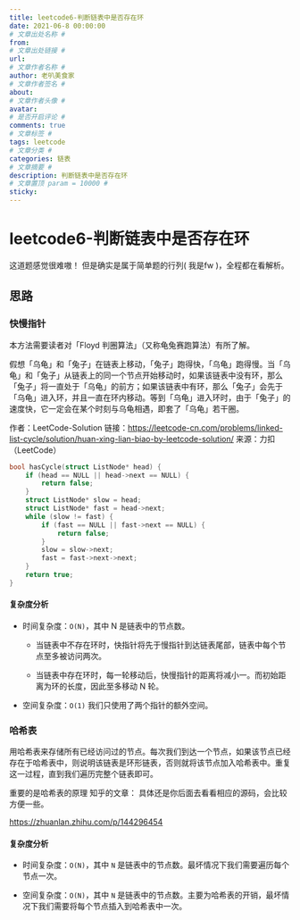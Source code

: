 ```yaml
---
title: leetcode6-判断链表中是否存在环
date: 2021-06-8 00:00:00
# 文章出处名称 #
from: 
# 文章出处链接 #
url: 
# 文章作者名称 #
author: 老叭美食家
# 文章作者签名 #
about: 
# 文章作者头像 #
avatar: 
# 是否开启评论 #
comments: true
# 文章标签 #
tags: leetcode
# 文章分类 #
categories: 链表
# 文章摘要 #
description: 判断链表中是否存在环
# 文章置顶 param = 10000 #
sticky: 
---
```


# leetcode6-判断链表中是否存在环

这道题感觉很难嗷！ 但是确实是属于简单题的行列( 我是fw )，全程都在看解析。

## 思路

### 快慢指针

本方法需要读者对「Floyd 判圈算法」（又称龟兔赛跑算法）有所了解。

假想「乌龟」和「兔子」在链表上移动，「兔子」跑得快，「乌龟」跑得慢。当「乌龟」和「兔子」从链表上的同一个节点开始移动时，如果该链表中没有环，那么「兔子」将一直处于「乌龟」的前方；如果该链表中有环，那么「兔子」会先于「乌龟」进入环，并且一直在环内移动。等到「乌龟」进入环时，由于「兔子」的速度快，它一定会在某个时刻与乌龟相遇，即套了「乌龟」若干圈。

作者：LeetCode-Solution
链接：https://leetcode-cn.com/problems/linked-list-cycle/solution/huan-xing-lian-biao-by-leetcode-solution/
来源：力扣（LeetCode）

```c
bool hasCycle(struct ListNode* head) {
    if (head == NULL || head->next == NULL) {
        return false;
    }
    struct ListNode* slow = head;
    struct ListNode* fast = head->next;
    while (slow != fast) {
        if (fast == NULL || fast->next == NULL) {
            return false;
        }
        slow = slow->next;
        fast = fast->next->next;
    }
    return true;
}
```

#### 复杂度分析

- 时间复杂度：`O(N)`，其中 N 是链表中的节点数。
  
  - 当链表中不存在环时，快指针将先于慢指针到达链表尾部，链表中每个节点至多被访问两次。

  - 当链表中存在环时，每一轮移动后，快慢指针的距离将减小一。而初始距离为环的长度，因此至多移动 N 轮。

- 空间复杂度：`O(1)` 我们只使用了两个指针的额外空间。




### 哈希表

用哈希表来存储所有已经访问过的节点。每次我们到达一个节点，如果该节点已经存在于哈希表中，则说明该链表是环形链表，否则就将该节点加入哈希表中。重复这一过程，直到我们遍历完整个链表即可。

重要的是哈希表的原理
知乎的文章： 具体还是你后面去看看相应的源码，会比较方便一些。

https://zhuanlan.zhihu.com/p/144296454

#### 复杂度分析

- 时间复杂度：`O(N)`，其中 `N` 是链表中的节点数。最坏情况下我们需要遍历每个节点一次。

- 空间复杂度：`O(N)`，其中 `N` 是链表中的节点数。主要为哈希表的开销，最坏情况下我们需要将每个节点插入到哈希表中一次。
